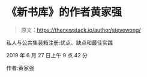 # 《新书库》的作者黄家强

> 原文：<https://thenewstack.io/author/stevewong/>

私人与公共集装箱注册:优点、缺点和最佳实践

2019 年 6 月 27 日上午 9 点 42 分

作者:黄家强